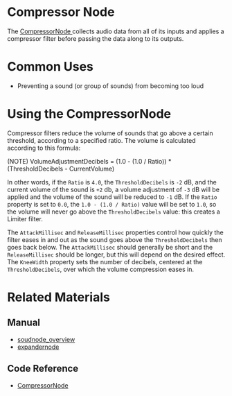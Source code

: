 # Compressor Node
The [ CompressorNode ](https://github.com/PlasmaEngine/PlasmaDocs/blob/master/code_reference/class_reference/compressornode.markdown) collects audio data from all of its inputs and applies a compressor filter before passing the data along to its outputs. 

# Common Uses

- Preventing a sound (or group of sounds) from becoming too loud

# Using the CompressorNode 

Compressor filters reduce the volume of sounds that go above a certain threshold, according to a specified ratio. The volume is calculated according to this formula:

(NOTE) VolumeAdjustmentDecibels = (1.0 - (1.0 / Ratio)) * (ThresholdDecibels - CurrentVolume)

In other words, if the `Ratio` is `4.0`, the `ThresholdDecibels` is `-2` dB, and the current volume of the sound is `+2` db, a volume adjustment of `-3` dB will be applied and the volume of the sound will be reduced to `-1` dB. If the `Ratio` property is set to `0.0`, the `1.0 - (1.0 / Ratio)` value will be set to `1.0`, so the volume will never go above the `ThresholdDecibels` value: this creates a Limiter filter.

The `AttackMillisec` and `ReleaseMillisec` properties control how quickly the filter eases in and out as the sound goes above the `ThresholdDecibels` then goes back below. The `AttackMillisec` should generally be short and the `ReleaseMillisec` should be longer, but this will depend on the desired effect. The `KneeWidth` property sets the number of decibels, centered at the `ThresholdDecibels`, over which the volume compression eases in. 

# Related Materials
## Manual
- [soudnode_overview](https://plasmaengine.github.io/PlasmaDocs/Manual/audio/soundnode/soudnode_overview.markdown)
- [expandernode](https://plasmaengine.github.io/PlasmaDocs/Manual/audio/soundnode/expandernode.markdown)

## Code Reference
- [ CompressorNode ](https://github.com/PlasmaEngine/PlasmaDocs/blob/master/code_reference/class_reference/compressornode.markdown) 

 